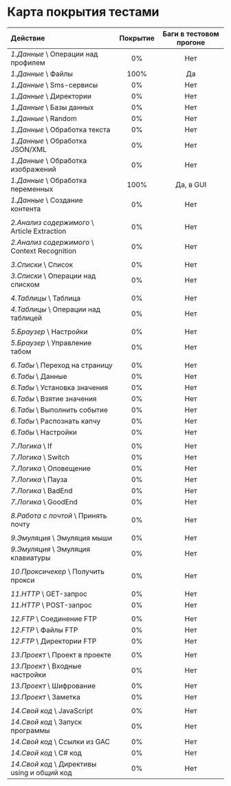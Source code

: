 Карта покрытия тестами
======================

| Действие | Покрытие | Баги в тестовом прогоне |
| :------- | :------: | :---------------------: |
| *1.Данные* \ Операции над профилем | 0% | Нет |
| *1.Данные* \ Файлы | 100% | Да |
| *1.Данные* \ Sms-сервисы | 0% | Нет |
| *1.Данные* \ Директории | 0% | Нет |
| *1.Данные* \ Базы данных | 0% | Нет |
| *1.Данные* \ Random | 0% | Нет |
| *1.Данные* \ Обработка текста | 0% | Нет |
| *1.Данные* \ Обработка JSON/XML | 0% | Нет |
| *1.Данные* \ Обработка изображений | 0% | Нет |
| *1.Данные* \ Обработка переменных | 100% | Да, в GUI |
| *1.Данные* \ Создание контента | 0% | Нет |
| | | |
| *2.Анализ содержимого* \ Article Extraction | 0% | Нет |
| *2.Анализ содержимого* \ Context Recognition | 0% | Нет |
| | | |
| *3.Списки* \ Список | 0% | Нет |
| *3.Списки* \ Операции над списком | 0% | Нет |
| | | |
| *4.Таблицы* \ Таблица | 0% | Нет |
| *4.Таблицы* \ Операции над таблицей | 0% | Нет |
| | | |
| *5.Браузер* \ Настройки | 0% | Нет |
| *5.Браузер* \ Управление табом | 0% | Нет |
| | | |
| *6.Табы* \ Переход на страницу | 0% | Нет |
| *6.Табы* \ Данные | 0% | Нет |
| *6.Табы* \ Установка значения | 0% | Нет |
| *6.Табы* \ Взятие значения | 0% | Нет |
| *6.Табы* \ Выполнить событие | 0% | Нет |
| *6.Табы* \ Распознать капчу | 0% | Нет |
| *6.Табы* \ Настройки | 0% | Нет |
| | | |
| *7.Логика* \ If | 0% | Нет |
| *7.Логика* \ Switch | 0% | Нет |
| *7.Логика* \ Оповещение | 0% | Нет |
| *7.Логика* \ Пауза | 0% | Нет |
| *7.Логика* \ BadEnd | 0% | Нет |
| *7.Логика* \ GoodEnd | 0% | Нет |
| | | |
| *8.Работа с почтой* \ Принять почту | 0% | Нет |
| | | |
| *9.Эмуляция* \ Эмуляция мыши | 0% | Нет |
| *9.Эмуляция* \ Эмуляция клавиатуры | 0% | Нет |
| | | |
| *10.Проксичекер* \ Получить прокси | 0% | Нет |
| | | |
| *11.HTTP* \ GET-запрос | 0% | Нет |
| *11.HTTP* \ POST-запрос | 0% | Нет |
| | | |
| *12.FTP* \ Соединение FTP | 0% | Нет |
| *12.FTP* \ Файлы FTP | 0% | Нет |
| *12.FTP* \ Директории FTP | 0% | Нет |
| | | |
| *13.Проект* \ Проект в проекте | 0% | Нет |
| *13.Проект* \ Входные настройки | 0% | Нет |
| *13.Проект* \ Шифрование | 0% | Нет |
| *13.Проект* \ Заметка | 0% | Нет |
| | | |
| *14.Свой код* \ JavaScript | 0% | Нет |
| *14.Свой код* \ Запуск программы | 0% | Нет |
| *14.Свой код* \ Ссылки из GAC | 0% | Нет |
| *14.Свой код* \ C# код | 0% | Нет |
| *14.Свой код* \ Директивы using и общий код | 0% | Нет |